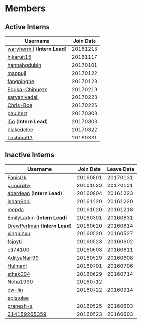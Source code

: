 # Members
## Active Interns
|**Username**|**Join Date**|
|------------|-------------|
|[waryhermit](waryhermit.md) (**Intern Lead**)| 20161213 |
|[hikaruit15](hikaruit15.md)| 20161117 |
|[hannahgdubin](hannahgdubin.md)| 20170101 |
|[mappuji](mappuji.md)| 20170122 |
|[fangninghe](fangninghe.md)| 20170123 |
|[Ebuka-Chibueze](Ebuka-Chibueze.md)| 20170219 |
|[sarvanivadali](sarvanivadali.md)| 20170223 |
|[Chris-Boe](Chris-Boe.md)| 20170226 |
|[paulbert](paulbert.md)| 20170308 |
|[i5o](i5o.md) (**Intern Lead**)| 20170308 |
|[blakedelee](BlakeDeLee.md)| 20170322 |
|[Loshma93](Loshma93.md)| 20160331 |

## Inactive Interns
|**Username**|**Join Date**|**Leave Date**|
|------------|-------------|--------------|
|[FanisGk](FanisGk.md)| 20160801 | 20170131 |
|[prmurphy](prmurphy.md)| 20161023 | 20170131 |
|[aberdean](aberdean.md) (**Intern Lead**)| 20160904 | 20161223 |
|[IshanSoni](IshanSoni.md)| 20161220 | 20161220 |
|[mepda](mepda.md)| 20161020 | 20161218 |
|[EmilyLarkin](EmilyLarkin.md) (**Intern Lead**)| 20160301 | 20160831 |
|[DrewPerlman](DrewPerlman.md) (**Intern Lead**)| 20160620 | 20160814 |
|[xinglunxu](xinglunxu.md)| 20160520 | 20160527 |
|[fsjoyti](fsjoyti.md)| 20160523 | 20160602 |
|[ctl74100](ctl74100.md)| 20160603 | 20160811 |
|[AdityaNair99](AdityaNair99.md)| 20160529 | 20160608 |
|[Hulmani](Hulmani.md)| 20160701 | 20160706 |
|[sthak004](sthak004.md)| 20160629 | 20160714 |
|[Neha1990](Neha1990.md)| 20160712 |  |
|[cw-lin](cw-lin.md)| 20160722 | 20160914 |
|[epistulae](epistulae.md)|   |   |
|[pranesh-s](pranesh-s.md)| 20160525 | 20160603 |
|[314159265359](314159265359.md)| 20160523 | 20160603 |
